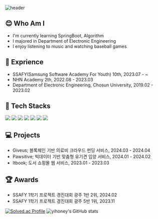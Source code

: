 ![header](https://capsule-render.vercel.app/api?type=soft&color=timeAuto&height=150&section=header&text=yihoney&fontSize=60&animation=blinking)

## :blush: Who Am I
- I'm currently learning SpringBoot, Algorithm
- I majored in Department of Electronic Engineering
- I enjoy listening to music and watching baseball games

## :speech_balloon: Exprience 
- SSAFY(Samsung Software Academy For Youth) 10th, 2023.07 - ~
- NHN Academy 2th, 2022.08 - 2023.03
- Department of Electronic Engineering, Chosun University, 2019.02 - 2023.02

## :muscle: Tech Stacks
<img src="https://img.shields.io/badge/Java-000000?style=for-the-badge&logo=openjdk&logoColor=white"/>
<img src="https://img.shields.io/badge/Spring-6DB33F?style=for-the-badge&logo=spring&logoColor=white"/>
<img src="https://img.shields.io/badge/Hibernate-59666C?style=for-the-badge&logo=Hibernate&logoColor=white"/>
<img src="https://img.shields.io/badge/MySQL-07405E?style=for-the-badge&logo=mysql&logoColor=white"/>
<img src="https://img.shields.io/badge/docker-%230db7ed.svg?style=for-the-badge&logo=docker&logoColor=white"/>
<img src="https://img.shields.io/badge/Jenkins-D24939?style=for-the-badge&logo=Jenkins&logoColor=white"/>
<img src="https://img.shields.io/badge/Jira-0052CC?style=for-the-badge&logo=Jira&logoColor=white"/>


## :computer: Projects
- Giveus; 블록체인 기반 의료비 크라우드 펀딩 서비스, 2024.03 - 2024.04
- Pawsitive; 빅데이터 기반 맞춤형 유기견 입양 서비스, 2024.01 - 2024.02
- Itbook; 도서 쇼핑몰 웹 서비스, 2023.01 - 2023.03

## :trophy: Awards
- SSAFY 1학기 프로젝트 경진대회 광주 1반 2위, 2024.02 
- SSAFY 1학기 프로젝트 경진대회 광주 5반 1위, 2023.11

[![Solved.ac Profile](http://mazassumnida.wtf/api/generate_badge?boj=leehoney)](https://solved.ac/leehoney) ![yihoney's GitHub stats](https://github-readme-stats.vercel.app/api?username=yihoney&show_icons=true&theme=dark)

